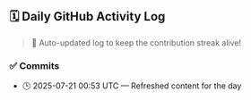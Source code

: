 ## 🗓️ Daily GitHub Activity Log

> 🤖 Auto-updated log to keep the contribution streak alive!

### ✅ Commits

- 🕒 2025-07-21 00:53 UTC — Refreshed content for the day

